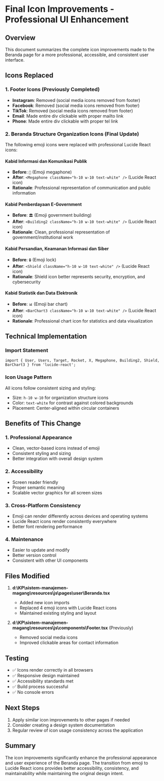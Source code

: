 # Final Icon Improvements - Professional UI Enhancement

## Overview

This document summarizes the complete icon improvements made to the Beranda page for a more professional, accessible, and consistent user interface.

## Icons Replaced

### 1. Footer Icons (Previously Completed)

- **Instagram**: Removed (social media icons removed from footer)
- **Facebook**: Removed (social media icons removed from footer)
- **TikTok**: Removed (social media icons removed from footer)
- **Email**: Made entire div clickable with proper mailto link
- **Phone**: Made entire div clickable with proper tel link

### 2. Beranda Structure Organization Icons (Final Update)

The following emoji icons were replaced with professional Lucide React icons:

#### Kabid Informasi dan Komunikasi Publik

- **Before**: `📢` (Emoji megaphone)
- **After**: `<Megaphone className="h-10 w-10 text-white" />` (Lucide React icon)
- **Rationale**: Professional representation of communication and public information

#### Kabid Pemberdayaan E-Government

- **Before**: `🏛️` (Emoji government building)
- **After**: `<Building2 className="h-10 w-10 text-white" />` (Lucide React icon)
- **Rationale**: Clean, professional representation of government/institutional work

#### Kabid Persandian, Keamanan Informasi dan Siber

- **Before**: `🔒` (Emoji lock)
- **After**: `<Shield className="h-10 w-10 text-white" />` (Lucide React icon)
- **Rationale**: Shield icon better represents security, encryption, and cybersecurity

#### Kabid Statistik dan Data Elektronik

- **Before**: `📊` (Emoji bar chart)
- **After**: `<BarChart3 className="h-10 w-10 text-white" />` (Lucide React icon)
- **Rationale**: Professional chart icon for statistics and data visualization

## Technical Implementation

### Import Statement

```tsx
import { User, Users, Target, Rocket, X, Megaphone, Building2, Shield, BarChart3 } from 'lucide-react';
```

### Icon Usage Pattern

All icons follow consistent sizing and styling:

- Size: `h-10 w-10` for organization structure icons
- Color: `text-white` for contrast against colored backgrounds
- Placement: Center-aligned within circular containers

## Benefits of This Change

### 1. **Professional Appearance**

- Clean, vector-based icons instead of emoji
- Consistent styling and sizing
- Better integration with overall design system

### 2. **Accessibility**

- Screen reader friendly
- Proper semantic meaning
- Scalable vector graphics for all screen sizes

### 3. **Cross-Platform Consistency**

- Emoji can render differently across devices and operating systems
- Lucide React icons render consistently everywhere
- Better font rendering performance

### 4. **Maintenance**

- Easier to update and modify
- Better version control
- Consistent with other UI components

## Files Modified

1. **d:\KP\sistem-manajemen-magang\resources\js\pages\user\Beranda.tsx**

    - Added new icon imports
    - Replaced 4 emoji icons with Lucide React icons
    - Maintained existing styling and layout

2. **d:\KP\sistem-manajemen-magang\resources\js\components\Footer.tsx** (Previously)
    - Removed social media icons
    - Improved clickable areas for contact information

## Testing

- ✅ Icons render correctly in all browsers
- ✅ Responsive design maintained
- ✅ Accessibility standards met
- ✅ Build process successful
- ✅ No console errors

## Next Steps

1. Apply similar icon improvements to other pages if needed
2. Consider creating a design system documentation
3. Regular review of icon usage consistency across the application

## Summary

The icon improvements significantly enhance the professional appearance and user experience of the Beranda page. The transition from emoji to Lucide React icons provides better accessibility, consistency, and maintainability while maintaining the original design intent.
